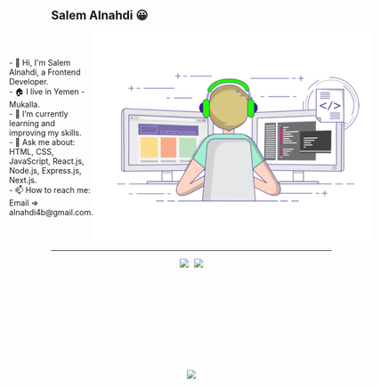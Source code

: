 ## Salem Alnahdi 😀

<div style="display: flex; align-items: center;justify-content: center">
  <div>
    - 👋 Hi, I'm Salem Alnahdi, a Frontend Developer.<br />
    - 🏠 I live in Yemen - Mukalla.<br />
    - 🌱 I’m currently learning and improving my skills.<br />
    - 💬 Ask me about: HTML, CSS, JavaScript, React.js, Node.js, Express.js,
    Next.js.<br />
    - 📫 How to reach me: Email => alnahdi4b@gmail.com.<br />
  </div>
  <img src="./giphy.gif" align="center" />
</div>
<hr />
  <div style="display: flex; align-items: center;justify-content: center">
  <img
      src="https://github-readme-stats.vercel.app/api?username=AlnahdiSM&show_icons=true&theme=transparent"
      style="height: 180px"/>
    <img
      src="https://github-readme-stats.vercel.app/api/top-langs/?username=AlnahdiSM&hide_title=true&layout=compact"
      style="height: 180px; margin-left: 10px"/>
  </div>
 <div style="display: flex; align-items: center;justify-content: center">
    <img
      src="https://github-profile-trophy.vercel.app/?username=AlnahdiSM&theme=flat&no-frame=true& margin-w=30"
      style="margin-top: 20px"/>
  </div>
<!--
**AlnahdiSM/AlnahdiSM** is a ✨ _special_ ✨ repository because its `README.md` (this file) appears on your GitHub profile.

Here are some ideas to get you started:

- 🔭 I’m currently working on ...
- 🌱 I’m currently learning ...
- 👯 I’m looking to collaborate on ...
- 🤔 I’m looking for help with ...
- 💬 Ask me about ...
- 📫 How to reach me: ...
- 😄 Pronouns: ...
- ⚡ Fun fact: ...
-->
